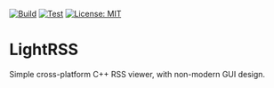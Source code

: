 [![Build](https://github.com/Mickelbil84/LightRSS/actions/workflows/cmake-multi-platform.yml/badge.svg)](https://github.com/Mickelbil84/LightRSS/actions/workflows/cmake-multi-platform.yml) [![Test](https://github.com/Mickelbil84/LightRSS/actions/workflows/cmake-test.yml/badge.svg)](https://github.com/Mickelbil84/LightRSS/actions/workflows/cmake-test.yml) [![License: MIT](https://img.shields.io/badge/License-MIT-yellow.svg)](https://github.com/Mickelbil84/LightRSS/blob/main/LICENSE)

# LightRSS
Simple cross-platform C++ RSS viewer, with non-modern GUI design.
